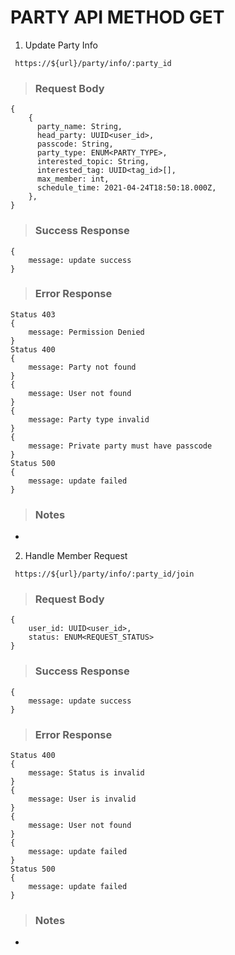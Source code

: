 # PARTY API METHOD GET

1. Update Party Info

` https://${url}/party/info/:party_id`

> ### Request Body

```
{
    {
      party_name: String,
      head_party: UUID<user_id>,
      passcode: String,
      party_type: ENUM<PARTY_TYPE>,
      interested_topic: String,
      interested_tag: UUID<tag_id>[],
      max_member: int,
      schedule_time: 2021-04-24T18:50:18.000Z,
    },
}
```

> ### Success Response

```
{
    message: update success
}
```

> ### Error Response

```
Status 403
{
    message: Permission Denied
}
Status 400
{
    message: Party not found
}
{
    message: User not found
}
{
    message: Party type invalid
}
{
    message: Private party must have passcode
}
Status 500 
{
    message: update failed
}
```

> ### Notes

-

2. Handle Member Request

` https://${url}/party/info/:party_id/join`

> ### Request Body

```
{
    user_id: UUID<user_id>,
    status: ENUM<REQUEST_STATUS>
}
```

> ### Success Response

```
{
    message: update success
}
```

> ### Error Response

```
Status 400
{
    message: Status is invalid
}
{
    message: User is invalid
}
{
    message: User not found
}
{
    message: update failed
}
Status 500
{
    message: update failed
}

```

> ### Notes

-
